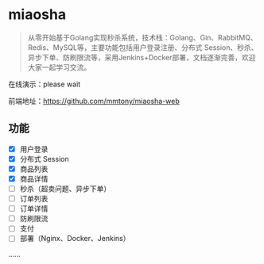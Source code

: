 # miaosha

> 从零开始基于Golang实现秒杀系统，技术栈：Golang、Gin、RabbitMQ、Redis、MySQL等，主要功能包括用户登录注册、分布式 Session、秒杀、异步下单、防刷限流等，采用Jenkins+Docker部署，文档逐渐完善，欢迎大家一起学习交流。

在线演示：please wait

前端地址：https://github.com/mmtony/miaosha-web

## 功能

- [x] 用户登录
- [x] 分布式 Session
- [x] 商品列表
- [x] 商品详情
- [ ] 秒杀（超卖问题、异步下单）
- [ ] 订单列表
- [ ] 订单详情
- [ ] 防刷限流
- [ ] 支付
- [ ] 部署（Nginx、Docker、Jenkins）

......

